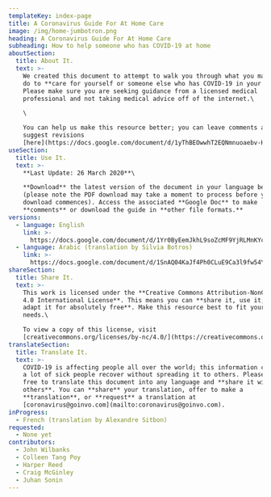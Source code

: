 ```yaml
---
templateKey: index-page
title: A Coronavirus Guide For At Home Care
image: /img/home-jumbotron.png
heading: A Coronavirus Guide For At Home Care
subheading: How to help someone who has COVID-19 at home
aboutSection:
  title: About It.
  text: >-
    We created this document to attempt to walk you through what you may need to
    do to **care for yourself or someone else who has COVID-19 in your home.**
    Please make sure you are seeking guidance from a licensed medical
    professional and not taking medical advice off of the internet.\

    \

    You can help us make this resource better; you can leave comments and
    suggest revisions
    [here](https://docs.google.com/document/d/1yThBEOwwhT2EQNmnuoaebv-Hpdd7hIcOew399JMBByA/).
useSection:
  title: Use It.
  text: >-
    **Last Update: 26 March 2020**\

    **Download** the latest version of the document in your language below
    (please note the PDF download may take a moment to process before your
    download commences). Access the associated **Google Doc** to make
    **comments** or download the guide in **other file formats.**
versions:
  - language: English
    link: >-
      https://docs.google.com/document/d/1Yr0ByEemJkhL9soZcMF9YjRLMnKYcTfk-g08NR5R9T8
  - language: Arabic (translation by Silvia Botros)
    link: >-
      https://docs.google.com/document/d/1SnAQ04KaJf4Ph0CLuE9Ca3l9fw54Yl9EuJXn0JtjPRc
shareSection:
  title: Share It.
  text: >-
    This work is licensed under the **Creative Commons Attribution-NonCommercial
    4.0 International License**. This means you can **share it, use it, and
    adapt it for absolutely free**. Make this resource best to fit your local
    needs.\

    To view a copy of this license, visit
    [creativecommons.org/licenses/by-nc/4.0/](https://creativecommons.org/licenses/by-nc/4.0/)
translateSection:
  title: Translate It.
  text: >-
    COVID-19 is affecting people all over the world; this information could help
    a lot of sick people recover without spreading it to others. Please feel
    free to translate this document into any language and **share it with
    others**. You can **share** your translation, offer to make a
    **translation**, or **request** a translation at
    [coronavirus@goinvo.com](mailto:coronavirus@goinvo.com).
inProgress:
  - French (translation by Alexandre Sitbon)
requested:
  - None yet
contributors:
  - John Wilbanks
  - Colleen Tang Poy
  - Harper Reed
  - Craig McGinley
  - Juhan Sonin
---
```

